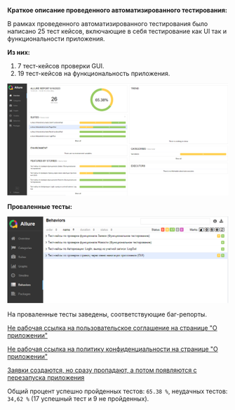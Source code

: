**Краткое описание проведенного автоматизированного тестирования:**

В рамках проведенного автоматизированного тестирования было написано 25 тест кейсов, включающие в себя тестирование как UI так и функциональности приложения.

**Из них:**

1. 7 тест-кейсов проверки GUI.
2. 19 тест-кейсов на функциональность приложения.

![Summary](https://github.com/SvarogDoc/diploma/blob/main/img/Screenshot_3.png)


**Проваленные тесты:**

![Fail](https://github.com/SvarogDoc/diploma/blob/main/img/Screenshot_4.png)

На проваленные тесты заведены, соответствующие баг-репорты.

[Не рабочая ссылка на пользовательское соглашение на странице "О приложении"](https://github.com/SvarogDoc/diploma/issues/1#issue-1760598860)

[Не рабочая ссылка на политику конфиденциальности на странице "О приложении"](https://github.com/SvarogDoc/diploma/issues/2#issue-1760602899)

[Заявки создаются, но сразу пропадают, а потом появляются с перезапуска приложения](https://github.com/SvarogDoc/diploma/issues/3#issue-1760616424)

Общий процент успешно пройденных тестов: ```65.38 %```, неудачных тестов: ```34,62 %``` (17 успешный тест и 9 не пройденных).

